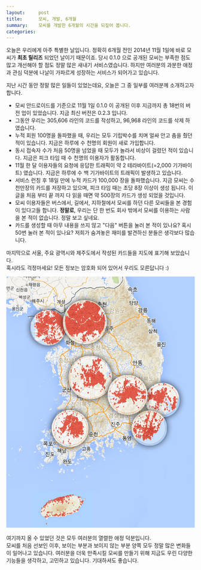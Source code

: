 ```yaml
---
layout:     post
title:      모씨, 개발, 6개월
summary:    모씨를 개발한 6개월의 시간을 되짚어 봅니다.
categories:
---
```

오늘은 우리에게 아주 특별한 날입니다. 정확히 6개월 전인 2014년 11월 1일에 바로 모씨가 **최초 릴리즈** 되었던 날이기 때문이죠. 당시 0.1.0 으로 공개된 모씨는 부족한 점도 많고 개선해야 할 점도 정말 많은 새내기 서비스였습니다. 하지만 여러분의 과분한 애정과 관심 덕분에 나날이 가파르게 성장하는 서비스가 되어가고 있습니다.

지난 시간 동안 정말 많은 일들이 있었는데요, 오늘은 그 중 일부를 여러분께 소개하고자 합니다.

* 모씨 안드로이드를 기준으로 11월 1일 0.1.0 이 공개된 이후 지금까지 총 18번의 버전 업이 있었습니다. 지금 최신 버전은 0.2.3 입니다.
* 그동안 우리는 305,606 라인의 코드를 작성하고, 96,968 라인의 코드를 삭제 하였습니다.
* 누적 회원 100명을 돌파했을 때, 우리는 모두 기립박수를 치며 얼싸 안고 춤을 췄던 적이 있습니다. 지금은 하루에 수 천명의 회원이 새로 가입합니다.
* 동시 접속자 수가 처음 50명을 넘었을 때 모두가 놀라서 비상이 걸렸던 적이 있습니다. 지금은 피크 타임 때 수 천명의 이용자가 활동합니다.
* 11월 한 달 이용자들의 요청에 응답한 트래픽이 약 2 테라바이트(=2,000 기가바이트) 였습니다. 지금은 하루에 수 백 기가바이트의 트래픽이 발생하고 있습니다.
* 서비스 런칭 후 18일 만에 누적 카드가 100,000 장을 돌파했습니다. 지금 모씨는 수 천만장의 카드를 저장하고 있으며, 피크 타임 때는 초당 8장 이상이 생성 됩니다. 이 글을 처음 부터 끝 까지 다 읽을 때면 약 500장의 카드가 생성 되었을 것입니다.
* 모씨 이용자들은 버스에서, 길에서, 지하철에서 모씨를 하던 다른 모씨들을 본 경험이 있다고들 합니다. **정말로**, 우리는 단 한 번도 회사 밖에서 모씨를 이용하는 사람을 본 적이 없습니다. 정말 보고 싶네요.
* 카드를 생성할 때 아무 내용을 쓰지 않고 "다음" 버튼을 눌러 본 적이 있나요? 혹시 50번 눌러 본 적이 있나요? 저희가 숨겨놓은 재미를 발견하신 분들은 생각보다 많습니다.

마지막으로 서울, 주요 광역시와 제주도에서 작성된 카드들을 지도에 표기해 보았습니다.
<br />혹시라도 걱정마세요! 모든 정보는 암호화 되어 있어서 우리도 모른답니다 :)

<p align="center"><img src="/images/20150501/1.jpg" /></p>

여기까지 올 수 있었던 것은 모두 여러분의 열렬한 애정 덕분입니다.
<br />모씨를 처음 선보인 이후, 보이는 부분과 보이지 않는 부분 양쪽 모두 정말 많은 변화들이 일어나고 있습니다.
여러분을 더욱 만족시킬 모씨를 만들기 위해 지금도 우린 다양한 기능들을 생각하고, 고민하고 있습니다.
기대하셔도 좋습니다.